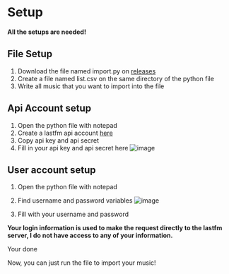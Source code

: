 # Setup
**All the setups are needed!**

## File Setup

1. Download the file named import.py on [releases](https://github.com/C0dezin/IRLscrobble/releases/latest)
2. Create a file named list.csv on the same directory of the python file
3. Write all music that you want to import into the file


## Api Account setup

1. Open the python file with notepad
2. Create a lastfm api account [here](https://www.last.fm/api/account/create)
3. Copy api key and api secret
4. Fill in your api key and api secret here
![image](https://github.com/C0dezin/IRLscrobble/assets/73194980/40985597-d099-46f0-84b2-af9b7633e026)

## User account setup

1. Open the python file with notepad
2. Find username and password variables
   ![image](https://github.com/C0dezin/IRLscrobble/assets/73194980/f2b87968-3122-4cd5-a01e-592aef753e55)

3. Fill with your username and password

**Your login information is used to make the request directly to the lastfm server, I do not have access to any of your information.**

Your done

Now, you can just run the file to import your music!
